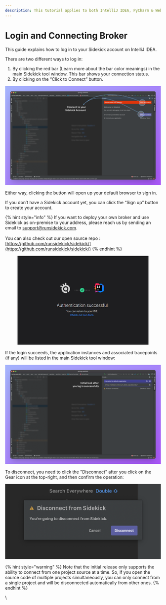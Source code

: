 ```yaml
---
description: This tutorial applies to both IntelliJ IDEA, PyCharm & WebStorm
---
```


# Login and Connecting Broker

This guide explains how to log in to your Sidekick account on IntelliJ IDEA.

There are two different ways to log in:

1. By clicking the red bar (Learn more about the bar color meanings) in the main Sidekick tool window. This bar shows your connection status.
2. By clicking on the “Click to Connect” button.

![](../../.gitbook/assets/initial-ij-rendered.png)

Either way, clicking the button will open up your default browser to sign in.

If you don’t have a Sidekick account yet, you can click the “Sign up” button to create your account.

{% hint style="info" %}
If you want to deploy your own broker and use Sidekick as on-premise to your address, please reach us by sending an email to [support@runsidekick.com](mailto:support@runsidekick.com).\
\
You can also check out our open source repo : [https://github.com/runsidekick/sidekick/](https://github.com/runsidekick/sidekick/)
{% endhint %}

<figure><img src="../../.gitbook/assets/authok.PNG" alt="" /><figcaption></figcaption></figure>

If the login succeeds, the application instances and associated tracepoints (if any) will be listed in the main Sidekick tool window:

![](../../.gitbook/assets/initial-after-login-re.png)

To disconnect, you need to click the "Disconnect" after you click on the Gear icon at the top-right, and then confirm the operation:

![](../../.gitbook/assets/disconnect-modal.png)

{% hint style="warning" %}
Note that the initial release only supports the ability to connect from one project source at a time. So, if you open the source code of multiple projects simultaneously, you can only connect from a single project and will be disconnected automatically from other ones.
{% endhint %}

\


